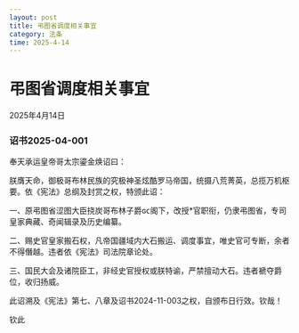 ```yaml
--- 
layout: post
title: 弔图省调度相关事宜
category: 法条
time: 2025-4-14
---
```


# 弔图省调度相关事宜

2025年4月14日

### 诏书2025-04-001

奉天承运皇帝哥太宗鎏金焕诏曰：  

朕膺天命，御极哥布林民族的究极神圣炫酷罗马帝国，统摄八荒菁英，总揽万机枢要。依《宪法》总纲及封赏之权，特颁此诏：  

一、原弔图省涩图大臣挠炭哥布林子爵ɢᴄ阁下，改授*官职衔，仍隶弔图省，专司皇家典藏、奇闻辑录及历史编纂。  

二、赐史官皇家搬石权，凡帝国疆域内大石搬运、调度事宜，唯史官可专断，余者不得僭越。违者依《宪法》司法院章论处。  

三、国民大会及诸院臣工，非经史官授权或朕特谕，严禁擅动大石。违者褫夺爵位，收归扬威。  

此诏溯及《宪法》第七、八章及诏书2024-11-003之权，自颁布日行效。钦哉！  

钦此